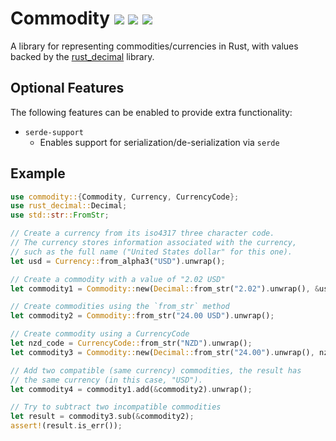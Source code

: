 # Commodity [![](https://img.shields.io/crates/v/commodity.svg)](https://crates.io/crates/commodity) [![](https://img.shields.io/github/license/kellpossible/commodity)](https://github.com/kellpossible/commodity/blob/master/LICENSE.txt) [![](https://docs.rs/commodity/badge.svg)](https://docs.rs/commodity/)

A library for representing commodities/currencies in Rust, with values backed by the [rust_decimal](https://crates.io/crates/rust_decimal) library.

## Optional Features

The following features can be enabled to provide extra functionality:

+ `serde-support`
  + Enables support for serialization/de-serialization via `serde`

## Example

```rust
use commodity::{Commodity, Currency, CurrencyCode};
use rust_decimal::Decimal;
use std::str::FromStr;

// Create a currency from its iso4317 three character code.
// The currency stores information associated with the currency,
// such as the full name ("United States dollar" for this one).
let usd = Currency::from_alpha3("USD").unwrap();

// Create a commodity with a value of "2.02 USD"
let commodity1 = Commodity::new(Decimal::from_str("2.02").unwrap(), &usd);

// Create commodities using the `from_str` method
let commodity2 = Commodity::from_str("24.00 USD").unwrap();

// Create commodity using a CurrencyCode
let nzd_code = CurrencyCode::from_str("NZD").unwrap();
let commodity3 = Commodity::new(Decimal::from_str("24.00").unwrap(), nzd_code);

// Add two compatible (same currency) commodities, the result has
// the same currency (in this case, "USD").
let commodity4 = commodity1.add(&commodity2).unwrap();

// Try to subtract two incompatible commodities
let result = commodity3.sub(&commodity2);
assert!(result.is_err());
```
